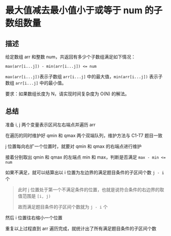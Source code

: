 # 最大值减去最小值小于或等于 num 的子数组数量




## 描述

给定数组 arr 和整数 num，共返回有多少个子数组满足如下情况：

`max(arr[i...j]) - min(arr[i...j]) <= num`

`max(arr[i...j])`表示子数组 `arr[i...j]` 中的最大值，`min(arr[i...j])` 表示子数组 `arr[i...j]` 中的最小值。



要求：如果数组长度为 N，请实现时间复杂度为 O(N) 的解法。



## 总结

准备 i, j 两个变量表示区间左右端点并遍历 arr

在遍历的同时维护好 qmin 和 qmax 两个双端队列，维护方法与 C1-T7 题目一致

j 位置每向右扩一个位置时，就要对 qmin 和 qmax 的右端点进行维护

接着分别取出 qmin 和 qmax 的左端点 min 和 max，判断是否满足 `max - min <= num`

如果不满足，就可以结算出以 i 位置为左边界的满足题目条件的子区间个数 `j - i` 个

> 此时 j 位置处于第一个不满足条件的位置，也就是说符合条件的右边界的取值范围是 `[i, j)`
>
> 故而满足题目条件的子区间个数就为 `j - i` 个

然后 i 位置往右缩小一个位置

重复以上过程直到 arr 遍历完成，就统计出了所有满足题目条件的子区间个数